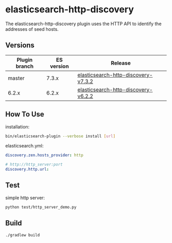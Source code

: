 elasticsearch-http-discovery
=============================

The elasticsearch-http-discovery plugin uses the HTTP API to identify the addresses of seed hosts.

Versions
--------

Plugin branch | ES version | Release
-----------|-----------|-----------
master | 7.3.x | [elasticsearch-http-discovery-v7.3.2](https://github.com/xhkyyy/elasticsearch-http-discovery/releases/tag/v7.3.2)
6.2.x| 6.2.x | [elasticsearch-http-discovery-v6.2.2](https://github.com/xhkyyy/elasticsearch-http-discovery/releases/tag/v6.2.2)


How To Use
--------

installation:

```sh
bin/elasticsearch-plugin --verbose install [url]
```

elasticsearch.yml:

```yaml
discovery.zen.hosts_provider: http

# http://http_server:port
discovery.http.url:
```

Test
--------

simple http server:

```sh
python test/http_server_demo.py
```

Build
--------

```
./gradlew build
```


